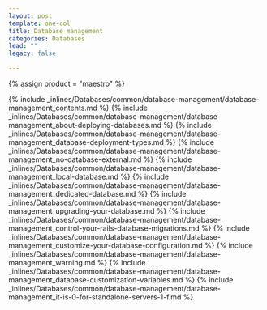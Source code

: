 ```yaml
---
layout: post
template: one-col
title: Database management
categories: Databases
lead: ""
legacy: false

---
```

{% assign product = "maestro" %}

{% include _inlines/Databases/common/database-management/database-management_contents.md %}
{% include _inlines/Databases/common/database-management/database-management_about-deploying-databases.md %}
{% include _inlines/Databases/common/database-management/database-management_database-deployment-types.md %}
{% include _inlines/Databases/common/database-management/database-management_no-database-external.md %}
{% include _inlines/Databases/common/database-management/database-management_local-database.md %}
{% include _inlines/Databases/common/database-management/database-management_dedicated-database.md %}
{% include _inlines/Databases/common/database-management/database-management_upgrading-your-database.md %}
{% include _inlines/Databases/common/database-management/database-management_control-your-rails-database-migrations.md %}
{% include _inlines/Databases/common/database-management/database-management_customize-your-database-configuration.md %}
{% include _inlines/Databases/common/database-management/database-management_warning.md %}
{% include _inlines/Databases/common/database-management/database-management_database-customization-variables.md %}
{% include _inlines/Databases/common/database-management/database-management_it-is-0-for-standalone-servers-1-f.md %}
